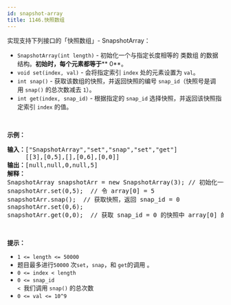 ```yaml
---
id: snapshot-array
title: 1146.快照数组
---
```

实现支持下列接口的「快照数组」- SnapshotArray：


- <code>SnapshotArray(int length)</code> - 初始化一个与指定长度相等的 类数组 的数据结构。**初始时，每个元素都等于**** 0**。
- <code>void set(index, val)</code> - 会将指定索引 <code>index</code> 处的元素设置为 <code>val</code>。
- <code>int snap()</code> - 获取该数组的快照，并返回快照的编号 <code>snap_id</code>（快照号是调用 <code>snap()</code> 的总次数减去 <code>1</code>）。
- <code>int get(index, snap_id)</code> - 根据指定的 <code>snap_id</code> 选择快照，并返回该快照指定索引 <code>index</code> 的值。

 

**示例：**


<pre><strong>输入：</strong>[&#34;SnapshotArray&#34;,&#34;set&#34;,&#34;snap&#34;,&#34;set&#34;,&#34;get&#34;]<br/>     [[3],[0,5],[],[0,6],[0,0]]<br/><strong>输出：</strong>[null,null,0,null,5]<br/><strong>解释：<br/></strong>SnapshotArray snapshotArr = new SnapshotArray(3); // 初始化一个长度为 3 的快照数组<br/>snapshotArr.set(0,5);  // 令 array[0] = 5<br/>snapshotArr.snap();  // 获取快照，返回 snap_id = 0<br/>snapshotArr.set(0,6);<br/>snapshotArr.get(0,0);  // 获取 snap_id = 0 的快照中 array[0] 的值，返回 5</pre>

 

**提示：**


- <code>1 &lt;= length &lt;= 50000</code>
- 题目最多进行<code>50000</code> 次<code>set</code>，<code>snap</code>，和 <code>get</code>的调用 。
- <code>0 &lt;= index &lt; length</code>
- <code>0 &lt;= snap_id &lt; </code>我们调用 <code>snap()</code> 的总次数
- <code>0 &lt;= val &lt;= 10^9</code>
